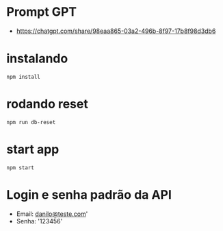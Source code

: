 # Prompt GPT
- https://chatgpt.com/share/98eaa865-03a2-496b-8f97-17b8f98d3db6

# instalando
```shell
npm install
````

# rodando reset
```shell
npm run db-reset
````

# start app
```shell
npm start
````

# Login e senha padrão da API
- Email: danilo@teste.com'
- Senha: '123456'

